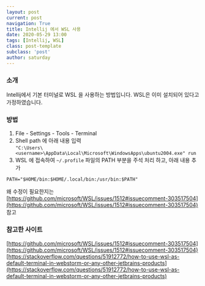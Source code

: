 ```yaml
---
layout: post
current: post
navigation: True
title: Intellij 에서 WSL 사용
date: 2020-05-29 13:00
tags: [Intellij, WSL]
class: post-template
subclass: 'post'
author: saturday
---
```


### 소개
Intellij에서 기본 터미널로 WSL 을 사용하는 방법입니다.
WSL은 이미 설치되어 있다고 가정하였습니다.

### 방법
1. File - Settings - Tools - Terminal
2. Shell path 에 아래 내용 입력  
`"C:\Users\<username>\AppData\Local\Microsoft\WindowsApps\ubuntu2004.exe" run`
3. WSL 에 접속하여 `~/.profile` 파일의 PATH 부분을 주석 처리 하고, 아래 내용 추가
```
PATH="$HOME/bin:$HOME/.local/bin:/usr/bin:$PATH"
```
왜 수정이 필요한지는 [https://github.com/microsoft/WSL/issues/1512#issuecomment-303517504](https://github.com/microsoft/WSL/issues/1512#issuecomment-303517504) 참고


### 참고한 사이트
[https://github.com/microsoft/WSL/issues/1512#issuecomment-303517504](https://github.com/microsoft/WSL/issues/1512#issuecomment-303517504)
[https://stackoverflow.com/questions/51912772/how-to-use-wsl-as-default-terminal-in-webstorm-or-any-other-jetbrains-products](https://stackoverflow.com/questions/51912772/how-to-use-wsl-as-default-terminal-in-webstorm-or-any-other-jetbrains-products)